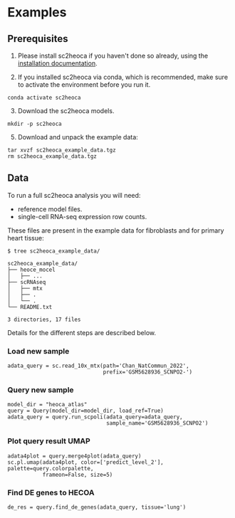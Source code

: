 # Examples

## Prerequisites

1. Please install sc2heoca if you haven't done so already, using the [installation documentation](installation.md).

2. If you installed sc2heoca via conda, which is recommended, make sure to activate the environment before you run it.

```
conda activate sc2heoca
```

3. Download the sc2heoca models.

```
mkdir -p sc2heoca
```

5. Download and unpack the example data:

```
tar xvzf sc2heoca_example_data.tgz
rm sc2heoca_example_data.tgz
```


##  Data

To run a full sc2heoca analysis you will need:

* reference model files.
* single-cell RNA-seq expression row counts.

These files are present in the example data for fibroblasts and for primary heart tissue:

```
$ tree sc2heoca_example_data/

sc2heoca_example_data/
├── heoce_mocel
│   ├── ...
├── scRNAseq
│   ├── mtx
│   ├── .
│   └── .
└── README.txt

3 directories, 17 files
```

Details for the different steps are described below.

### Load new sample
```
adata_query = sc.read_10x_mtx(path='Chan_NatCommun_2022', 
                              prefix='GSM5628936_SCNPO2-')
```
### Query new sample
```
model_dir = "heoca_atlas"
query = Query(model_dir=model_dir, load_ref=True)
adata_query = query.run_scpoli(adata_query=adata_query, 
                               sample_name='GSM5628936_SCNPO2')
```

### Plot query result UMAP
```
adata4plot = query.merge4plot(adata_query)
sc.pl.umap(adata4plot, color=['predict_level_2'], palette=query.colorpalette,
           frameon=False, size=5)
```

### Find DE genes to HECOA

```
de_res = query.find_de_genes(adata_query, tissue='lung')

```

